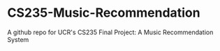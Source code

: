 # CS235-Music-Recommendation
A github repo for UCR's CS235 Final Project: A Music Recommendation System

